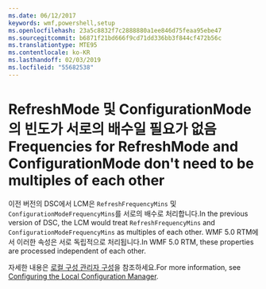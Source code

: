 ```yaml
---
ms.date: 06/12/2017
keywords: wmf,powershell,setup
ms.openlocfilehash: 23a5c8832f7c2888880a1ee846d75feaa95ebe47
ms.sourcegitcommit: b6871f21bd666f9cd71dd336bb3f844cf472b56c
ms.translationtype: MTE95
ms.contentlocale: ko-KR
ms.lasthandoff: 02/03/2019
ms.locfileid: "55682538"
---
```

# <a name="frequencies-for-refreshmode-and-configurationmode-dont-need-to-be-multiples-of-each-other"></a><span data-ttu-id="6fdb8-102">RefreshMode 및 ConfigurationMode의 빈도가 서로의 배수일 필요가 없음</span><span class="sxs-lookup"><span data-stu-id="6fdb8-102">Frequencies for RefreshMode and ConfigurationMode don't need to be multiples of each other</span></span>

<span data-ttu-id="6fdb8-103">이전 버전의 DSC에서 LCM은 `RefreshFrequencyMins` 및 `ConfigurationModeFrequencyMins`를 서로의 배수로 처리합니다.</span><span class="sxs-lookup"><span data-stu-id="6fdb8-103">In the previous version of DSC, the LCM would treat `RefreshFrequencyMins` and `ConfigurationModeFrequencyMins` as multiples of each other.</span></span> <span data-ttu-id="6fdb8-104">WMF 5.0 RTM에서 이러한 속성은 서로 독립적으로 처리됩니다.</span><span class="sxs-lookup"><span data-stu-id="6fdb8-104">In WMF 5.0 RTM, these properties are processed independent of each other.</span></span>

<span data-ttu-id="6fdb8-105">자세한 내용은 [로컬 구성 관리자 구성](https://msdn.microsoft.com/powershell/dsc/metaconfig)을 참조하세요.</span><span class="sxs-lookup"><span data-stu-id="6fdb8-105">For more information, see [Configuring the Local Configuration Manager](https://msdn.microsoft.com/powershell/dsc/metaconfig).</span></span>

